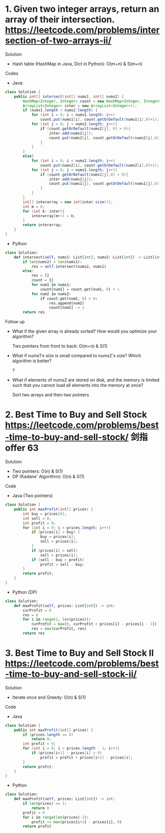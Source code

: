 # 1. Given two integer arrays, return an array of their intersection. https://leetcode.com/problems/intersection-of-two-arrays-ii/

Solution

- Hash table (HashMap in Java, Dict in Python): O(m+n) & S(m+n)

Codes

- Java:

```java
class Solution {
    public int[] intersect(int[] nums1, int[] nums2) {
        HashMap<Integer, Integer> count = new HashMap<Integer, Integer>();
        ArrayList<Integer> inter = new ArrayList<Integer>();
        if (nums1.length > nums2.length) {
            for (int i = 0; i < nums1.length; i++)
                count.put(nums1[i], count.getOrDefault(nums1[i],0)+1);
            for (int j = 0; j < nums2.length; j++){
                if (count.getOrDefault(nums2[j], 0) > 0){
                    inter.add(nums2[j]);
                    count.put(nums2[j], count.getOrDefault(nums2[j],0) - 1);
                }
            }
        }
        else{
            for (int i = 0; i < nums2.length; i++)
                count.put(nums2[i], count.getOrDefault(nums2[i],0)+1);
            for (int j = 0; j < nums1.length; j++){
                if (count.getOrDefault(nums1[j],0) > 0){
                    inter.add(nums1[j]);
                    count.put(nums1[j], count.getOrDefault(nums1[j],0) - 1);
                }
            }
        }
        int[] interarray = new int[inter.size()];
        int m = 0;
        for (int k: inter){
            interarray[m++] = k;
        }
        return interarray;
    }
}
```

- Python

```python
class Solution:
    def intersect(self, nums1: List[int], nums2: List[int]) -> List[int]:
        if len(nums2) > len(nums1):
            res = self.intersect(nums2, nums1)
        else:
            res = []
            count = {}
            for num1 in nums1:
                count[num1] = count.get(num1, 0) + 1
            for num2 in nums2:
                if count.get(num2, 0) > 0:
                    res.append(num2)
                    count[num2] -= 1
        return res
```

Follow up

- What if the given array is already sorted? How would you optimize your algorithm?

    Two pointers from front to back: O(m+n) & S(1)

- What if nums1's size is small compared to nums2's size? Which algorithm is better?

    ?

- What if elements of nums2 are stored on disk, and the memory is limited such that you cannot load all elements into the memory at once?

    Sort two arrays and then two pointers

# 2. Best Time to Buy and Sell Stock https://leetcode.com/problems/best-time-to-buy-and-sell-stock/ 剑指offer 63

Solution

- Two pointers: O(n) & S(1)
- DP (Kadane' Algorithm): O(n) & S(1)

Code

- Java (Two pointers)

```java
class Solution {
    public int maxProfit(int[] prices) {
        int buy = prices[0];
        int sell = 0;
        int profit = 0;
        for (int i = 0; i < prices.length; i++){
            if (prices[i] < buy) {
                buy = prices[i];
                sell = prices[i];
            }
            if (prices[i] > sell)
                sell = prices[i];
            if (sell - buy > profit)
                profit = sell - buy;
        }
        return profit;
    }
}
```

- Python (DP)

```python
class Solution:
    def maxProfit(self, prices: List[int]) -> int:
        curProfit = 0
        res = 0
        for i in range(1, len(prices)):
            curProfit = max(0, curProfit + prices[i] - prices[i - 1])
            res = max(curProfit, res)
        return res
```

# 3. Best Time to Buy and Sell Stock II https://leetcode.com/problems/best-time-to-buy-and-sell-stock-ii/

Solution 

- Iterate once and Greedy: O(n) & S(1)

Code

- Java

```java
class Solution {
    public int maxProfit(int[] prices) {
        if (prices.length == 0)
            return 0;
        int profit = 0;
        for (int i = 0; i < prices.length - 1; i++){
            if (prices[i+1] - prices[i] > 0)
                profit = profit + prices[i+1] - prices[i];
        }
        return profit;
    }
}
```

- Python

```python
class Solution:
    def maxProfit(self, prices: List[int]) -> int:
        if len(prices) == 1:
            return 0
        profit = 0
        for i in range(len(prices)-1):
            profit += max(prices[i+1] - prices[i], 0)
        return profit
```